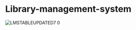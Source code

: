 # Library-management-system
![LMSTABLEUPDATED7 0](https://user-images.githubusercontent.com/105705266/236935849-a3d3b6e1-23f8-469e-8e89-85af9158a73f.png)

